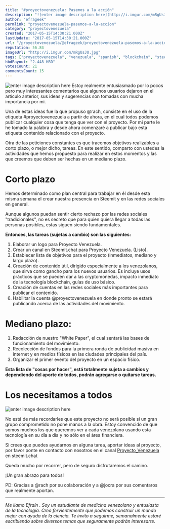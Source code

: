 ```yaml
---
title: "#proyectovenezuela: Pasemos a la acción"
description: "![enter image description here](http://i.imgur.com/mRgUsJU.jpg) Estoy realmente entusiasmado por lo pocos pero muy interesantes comentarios que alguno..."
author: "efrageek"
permlink: "proyectovenezuela-pasemos-a-la-accion"
category: "proyectovenezuela"
created: "2017-05-15T14:30:21.000Z"
lastUpdate: "2017-05-15T14:30:21.000Z"
url: "/proyectovenezuela/@efrageek/proyectovenezuela-pasemos-a-la-accion"
reputation: 56.84
imageUrl: "http://i.imgur.com/mRgUsJU.jpg"
tags: ["proyectovenezuela", "venezuela", "spanish", "blockchain", "steemit"]
hbdPayout: "2.448 HBD"
votesCount: 21
commentsCount: 15
---
```


![enter image description here](http://i.imgur.com/mRgUsJU.jpg)
Estoy realmente entusiasmado por lo pocos pero muy interesantes comentarios que algunos usuarios dejaron en el artículo anterior, sus ideas y sugerencias son tomadas con mucha importancia por mi.

Una de estas ideas fue la que propuso @rach, consiste en el uso de la etiqueta #proyectovenezuela a partir de ahora, en el cual todos podemos publicar cualquier cosa que tenga que ver con el proyecto. Por mi parte le he tomado la palabra y desde ahora comenzaré a publicar bajo esta etiqueta contenido relacionado con el proyecto.

Otra de las peticiones constantes es que tracemos objetivos realizables a corto plazo, o mejor dicho, tareas. En este sentido, comparto con ustedes la actividades que hemos propuesto para realizar en estos momentos y las que creemos que deben ser hechas en un mediano plazo.

# Corto plazo
Hemos determinado como plan central para trabajar en él desde esta misma semana el crear nuestra presencia en Steemit y en las redes sociales en general. 

Aunque algunos puedan sentir cierto rechazo por las redes sociales "tradicionales", no es secreto que para quien quiera llegar a todas las personas posibles, estas siguen siendo fundamentales.

**Entonces, las tareas (sujetas a cambio) son las siguientes:**

 1. Elaborar un logo para Proyecto Venezuela. 
 2. Crear un canal en Steemit.chat para Proyecto Venezuela. (Listo).  
 3. Establecer lista de objetivos para el proyecto (inmediatos, mediano y largo plazo).
 4. Creación de contenido útil, dirigido especialmente a los venezolanos, que sirva como gancho para los nuevos usuarios. Es incluye usos prácticos que se pueden dar a las cryptomonedas, impacto inmediato de la tecnología blockchain, guías de uso básico.
 5. Creación de cuentas en las redes sociales más importantes para publicar el contenido.
 6. Habilitar la cuenta @proyectovenezuela en donde pronto se estará publicando acerca de las actividades del movimiento.

# Mediano plazo:

 1. Redacción de nuestro "White Paper", el cual sentará las bases de funcionamiento del movimiento.
 2. Recolección de fondos para la primera ronda de publicidad masiva en internet y en medios físicos en las ciudades principales del país.
 3. Organizar el primer evento del proyecto en un espacio físico.

 **Esta lista de "cosas por hacer", está totalmente sujeta a cambios y dependiendo del aporte de todos, podrán agregarse o quitarse tareas.**

# Los necesitamos a todos 
![enter image description here](https://media.giphy.com/media/l2JedgWrMEI7a30GI/giphy.gif)

No está de más recordarles que este proyecto no será posible si un gran grupo comprometido no pone manos a la obra. Estoy convencido de que somos muchos los que queremos ver a cada venezolano usando esta tecnología en su día a día y no sólo en el área financiera. 

Si crees que puedes ayudarnos en alguna tarea, aportar ideas al proyecto, por favor ponte en contacto con nosotros en el canal [Proyecto_Venezuela](https://steemit.chat/channel/Proyecto_Venezuela) en steemit.chat 

Queda mucho por recorrer, pero de seguro disfrutaremos el camino.

¡Un gran abrazo para todos!

PD: Gracias a @rach por su colaboración y a @jocra por sus comentaros que realmente aportan.

----------
*Me llamo Efraín . Soy un estudiante de medicina venezolano y entusiasta de la tecnología. Creo fervientemente que podemos construir un mundo mejor con ayuda de la ciencia. Te invito a seguirme, semanalmente estaré escribiendo sobre diversos temas que seguramente podrán interesarte.*